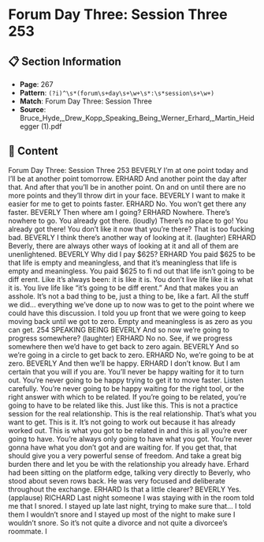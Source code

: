 # Forum Day Three: Session Three 253

## 📋 Section Information

- **Page**: 267
- **Pattern**: `(?i)^\s*(forum\s+day\s+\w+\s*:\s*session\s+\w+)`
- **Match**: Forum Day Three: Session Three
- **Source**: Bruce_Hyde,_Drew_Kopp_Speaking_Being_Werner_Erhard,_Martin_Heidegger (1).pdf

## 📄 Content

Forum Day Three: Session Three 253
BEVERLY
I’m at one point today and I’ll be at another point tomorrow.
ERHARD
And another point the day after that. And after that you’ll be in another point. On and on until
there are no more points and they’ll throw dirt in your face.
BEVERLY
I want to make it easier for me to get to points faster.
ERHARD
No. You won’t get there any faster.
BEVERLY
Then where am I going?
ERHARD
Nowhere. There’s nowhere to go. You already got there.
(loudly)
There’s no place to go! You already got there! You don’t like it now that you’re there? That is
too fucking bad.
BEVERLY
I think there’s another way of looking at it.
(laughter)
ERHARD
Beverly, there are always other ways of looking at it and all of them are unenlightened.
BEVERLY
Why did I pay $625?
ERHARD
You paid $625 to be that life is empty and meaningless, and that it’s meaningless that life is
empty and meaningless. You paid $625 to fi nd out that life isn’t going to be diff erent. Like it’s
always been: it is like it is. You don’t live life like it is what it is. You live life like “it’s going to
be diff erent.” And that makes you an asshole. It’s not a bad thing to be, just a thing to be, like
a fart. All the stuff  we did... everything we’ve done up to now was to get to the point where we
could have this discussion. I told you up front that we were going to keep moving back until we
got to zero. Empty and meaningless is as zero as you can get.
254
SPEAKING BEING
BEVERLY
And so now we’re going to progress somewhere?
(laughter)
ERHARD
No no. See, if we progress somewhere then we’d have to get back to zero again.
BEVERLY
And so we’re going in a circle to get back to zero.
ERHARD
No, we’re going to be at zero.
BEVERLY
And then we’ll be happy.
ERHARD
I don’t know. But I am certain that you will if you are. You’ll never be happy waiting for it to
turn out. You’re never going to be happy trying to get it to move faster. Listen carefully. You’re
never going to be happy waiting for the right tool, or the right answer with which to be related.
If you’re going to be related, you’re going to have to be related like this. Just like this. This is not
a practice session for the real relationship. This is the real relationship. That’s what you want to
get. This is it. It’s not going to work out because it has already worked out. This is what you got
to be related in and this is all you’re ever going to have. You’re always only going to have what
you got. You’re never gonna have what you don’t got and are waiting for. If you get that, that
should give you a very powerful sense of freedom. And take a great big burden there and let you
be with the relationship you already have.
Erhard had been sitting on the platform edge, talking very directly to Beverly, who stood about seven
rows back. He was very focused and deliberate throughout the exchange.
ERHARD
Is that a little clearer?
BEVERLY
Yes.
(applause)
RICHARD
Last night someone I was staying with in the room told me that I snored. I stayed up late last
night, trying to make sure that... I told them I wouldn’t snore and I stayed up most of the night
to make sure I wouldn’t snore. So it’s not quite a divorce and not quite a divorcee’s roommate. I